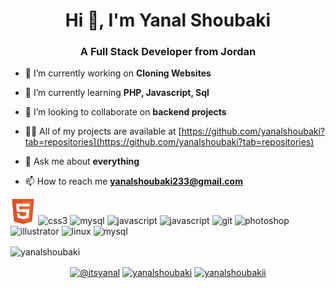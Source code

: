 <h1 align="center">Hi 👋, I'm Yanal Shoubaki</h1>
<h3 align="center">A Full Stack Developer from Jordan</h3>

- 🔭 I’m currently working on **Cloning Websites**

- 🌱 I’m currently learning **PHP, Javascript, Sql**

- 👯 I’m looking to collaborate on **backend projects**

- 👨‍💻 All of my projects are available at [https://github.com/yanalshoubaki?tab=repositories](https://github.com/yanalshoubaki?tab=repositories)

- 💬 Ask me about **everything**

- 📫 How to reach me **yanalshoubaki233@gmail.com**

<p align="left">
  <img src="https://raw.githubusercontent.com/yanalshoubaki/yanalshoubaki/main/icons/html.svg" alt="android" width="40" height="40"/>
  <img src="https://devicons.github.io/devicon/devicon.git/icons/css3/css3-original-wordmark.svg" alt="css3" width="40" height="40"/> 
  <img src="https://devicons.github.io/devicon/devicon.git/icons/sass/sass-original.svg" alt="mysql" width="40" height="40"/> 
  <img src="https://devicons.github.io/devicon/devicon.git/icons/javascript/javascript-original.svg" alt="javascript" width="40" height="40"/> 
  <img src="https://devicons.github.io/devicon/devicon.git/icons/jquery/jquery-original-wordmark.svg" alt="javascript" width="40" height="40"/> 
  <img src="https://www.vectorlogo.zone/logos/git-scm/git-scm-icon.svg" alt="git" width="40" height="40"/> 
  <img src="https://devicons.github.io/devicon/devicon.git/icons/photoshop/photoshop-plain.svg" alt="photoshop" width="40" height="40"/> 
  <img src="https://www.vectorlogo.zone/logos/adobe_illustrator/adobe_illustrator-icon.svg" alt="illustrator" width="40" height="40"/> 
  <img src="https://devicons.github.io/devicon/devicon.git/icons/linux/linux-original.svg" alt="linux" width="40" height="40"/> 
  <img src="https://devicons.github.io/devicon/devicon.git/icons/mysql/mysql-original-wordmark.svg" alt="mysql" width="40" height="40"/> 
</p>
<p>
  <img align="center" src="https://github-readme-stats.vercel.app/api/top-langs/?username=yanalshoubaki&layout=compact&hide=html" alt="yanalshoubaki" />
</p>

<p align="center">
<a href="https://twitter.com/@itsyanal" target="blank"><img align="center" src="https://cdn.jsdelivr.net/npm/simple-icons@3.0.1/icons/twitter.svg" alt="@itsyanal" height="30" width="30" /></a>
<a href="https://linkedin.com/in/yanalshoubaki" target="blank"><img align="center" src="https://cdn.jsdelivr.net/npm/simple-icons@3.0.1/icons/linkedin.svg" alt="yanalshoubaki" height="30" width="30" /></a>
<a href="https://instagram.com/yanalshoubakii" target="blank"><img align="center" src="https://cdn.jsdelivr.net/npm/simple-icons@3.0.1/icons/instagram.svg" alt="yanalshoubakii" height="30" width="30" /></a>
</p>

